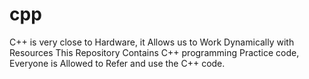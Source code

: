 # cpp
C++ is very close to Hardware, it Allows us to Work Dynamically with Resources
This Repository Contains C++ programming Practice code,
Everyone is Allowed to Refer and use the C++ code.
